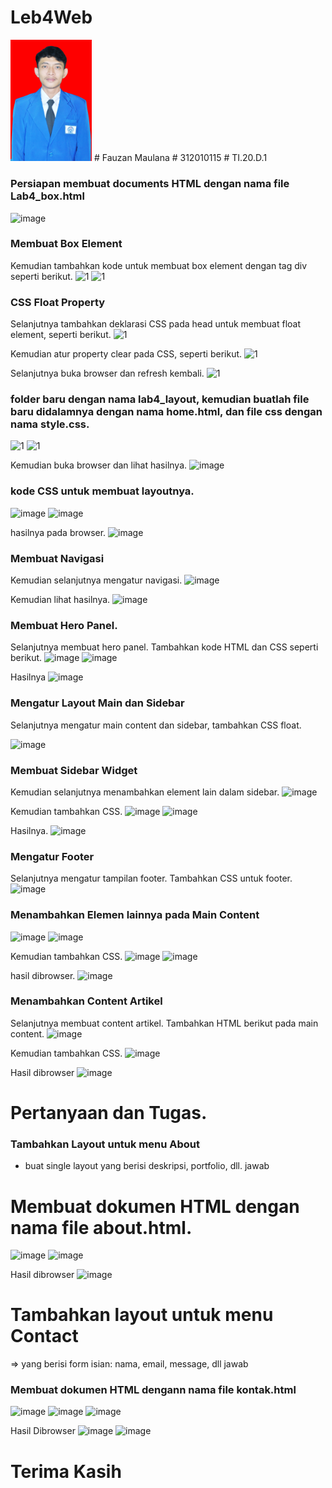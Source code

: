 # Leb4Web
<img src="fauzan - Copy.JPG" title="FAUZAN MAULANA" alt="FAUZAN MAULANA" class="120px" width="130px">
# Fauzan Maulana 
# 312010115
# TI.20.D.1

### Persiapan membuat documents HTML dengan nama file Lab4_box.html
![image](https://user-images.githubusercontent.com/101807419/162207000-32b1255f-f79d-4f90-8b26-062fd6417d94.png)

### Membuat Box Element
Kemudian tambahkan kode untuk membuat box element dengan tag div seperti berikut.
![1](https://user-images.githubusercontent.com/101807419/162208714-a9e9c9a6-a69f-434e-867a-0e3fe66e30e4.png)
![1](https://user-images.githubusercontent.com/101807419/162211603-959caa72-44e1-40a5-8875-01aec296ce28.png)

### CSS Float Property
Selanjutnya tambahkan deklarasi CSS pada head untuk membuat float element, seperti berikut.
![1](https://user-images.githubusercontent.com/101807419/162211971-a3c9764f-65b5-456d-937f-46c6eefc9d71.png)

Kemudian atur property clear pada CSS, seperti berikut.
![1](https://user-images.githubusercontent.com/101807419/162214815-9e64fa7c-0c30-4b7e-93d4-5a08eee70af4.png)

Selanjutnya buka browser dan refresh kembali.
![1](https://user-images.githubusercontent.com/101807419/162215238-eba538b4-5f11-4baf-b81d-a3cb9374da34.png)

### folder baru dengan nama lab4_layout, kemudian buatlah file baru didalamnya dengan nama home.html, dan file css dengan nama style.css.
![1](https://user-images.githubusercontent.com/101807419/162251697-23ba05b5-0832-4e5a-ad73-6a223ea98741.png)
![1](https://user-images.githubusercontent.com/101807419/162251963-5798b170-e4cf-465b-8ed3-59bdfbe59516.png)

Kemudian buka browser dan lihat hasilnya.
![image](https://user-images.githubusercontent.com/101807419/162252528-4a06477e-e619-4fdf-90bf-74677927c644.png)

### kode CSS untuk membuat layoutnya.
![image](https://user-images.githubusercontent.com/101807419/162256621-fc1086e7-1800-4c86-8c24-14679d80c04a.png)
![image](https://user-images.githubusercontent.com/101807419/162256923-17f2dc5c-5f67-4964-a42b-4c28c8f5516d.png)

hasilnya pada browser.
![image](https://user-images.githubusercontent.com/101807419/162257236-39d21ac8-da33-4e6f-9b62-cd43c6c6e8d3.png)

### Membuat Navigasi
Kemudian selanjutnya mengatur navigasi.
![image](https://user-images.githubusercontent.com/101807419/162257579-e846f9fb-df1d-4a8a-b708-fc3b49a8ba0c.png)

Kemudian lihat hasilnya.
![image](https://user-images.githubusercontent.com/101807419/162257842-80f3157f-7bdb-40ac-9f0c-d59b06cc92f2.png)

### Membuat Hero Panel.
Selanjutnya membuat hero panel. Tambahkan kode HTML dan CSS seperti berikut.
![image](https://user-images.githubusercontent.com/101807419/162260537-6b38c126-9840-474f-afa0-f9f67faf2355.png)
![image](https://user-images.githubusercontent.com/101807419/162260717-591bdee0-c72f-4a4f-9632-f1385cd668d4.png)

Hasilnya
![image](https://user-images.githubusercontent.com/101807419/162260941-73b628cf-7b09-48ca-95cd-5f0e886b88d6.png)

### Mengatur Layout Main dan Sidebar
Selanjutnya mengatur main content dan sidebar, tambahkan CSS float.

![image](https://user-images.githubusercontent.com/101807419/162262305-2932cf95-97e8-44bf-bf7f-9360e61c9575.png)

### Membuat Sidebar Widget
Kemudian selanjutnya menambahkan element lain dalam sidebar.
![image](https://user-images.githubusercontent.com/101807419/162262628-1b7788a8-89d2-4461-830f-e1d54a9473e8.png)

Kemudian tambahkan CSS.
![image](https://user-images.githubusercontent.com/101807419/162262981-e7120d1c-e711-4d8d-80e9-0095d6a28e94.png)
![image](https://user-images.githubusercontent.com/101807419/162263051-20bb79df-ae15-4ff0-a14d-97d99a14620f.png)

Hasilnya. 
![image](https://user-images.githubusercontent.com/101807419/162263324-fbcd4234-4120-4b29-873b-00330959ba82.png)

### Mengatur Footer
Selanjutnya mengatur tampilan footer. Tambahkan CSS untuk footer.
![image](https://user-images.githubusercontent.com/101807419/162264602-983f6137-262b-409a-b2ce-84f022d6f26a.png)

### Menambahkan Elemen lainnya pada Main Content
![image](https://user-images.githubusercontent.com/101807419/162264782-e37f6122-f5ad-4603-bbb7-78e4e8782530.png)
![image](https://user-images.githubusercontent.com/101807419/162264856-12a34f3a-b84c-4cbe-82b5-483972cd5818.png)

Kemudian tambahkan CSS.
![image](https://user-images.githubusercontent.com/101807419/162265064-ebe5cec2-b1e4-4d9c-85e1-8091378c6c53.png)
![image](https://user-images.githubusercontent.com/101807419/162265123-6deec833-6784-4f29-a5d6-726e7aa25f10.png)

hasil dibrowser.
![image](https://user-images.githubusercontent.com/101807419/162265281-3d91a002-891d-404f-a15f-9a3e95983111.png)

### Menambahkan Content Artikel
Selanjutnya membuat content artikel. Tambahkan HTML berikut pada main content.
![image](https://user-images.githubusercontent.com/101807419/162267195-ae0a9a0d-b70a-4e4e-a48e-b4380998f1f0.png)

Kemudian tambahkan CSS.
![image](https://user-images.githubusercontent.com/101807419/162267611-ac5f55ad-b15f-4b61-afa9-3a8d8997c5fe.png)

Hasil dibrowser
![image](https://user-images.githubusercontent.com/101807419/162269826-65052f04-8287-4a2c-b261-4942b1d10b0b.png)

# Pertanyaan dan Tugas.
### Tambahkan Layout untuk menu About
- buat single layout yang berisi deskripsi, portfolio, dll. jawab

# Membuat dokumen HTML dengan nama file about.html.
![image](https://user-images.githubusercontent.com/101807419/162273280-471aeb64-aa30-49aa-b3c4-b0753fa95cc2.png)
![image](https://user-images.githubusercontent.com/101807419/162273408-ce9519d6-3a1d-411e-9c64-b9366b8e25d3.png)

Hasil dibrowser
![image](https://user-images.githubusercontent.com/101807419/162273580-30ec8673-f826-45e4-9799-dde7dbab305a.png)

# Tambahkan layout untuk menu Contact
=> yang berisi form isian: nama, email, message, dll jawab

### Membuat dokumen HTML dengann nama file kontak.html
![image](https://user-images.githubusercontent.com/101807419/162276062-a7b13dd5-e9ad-4b35-b27b-037862063204.png)
![image](https://user-images.githubusercontent.com/101807419/162276453-ea0a4654-cf12-4450-b81f-17b2aad84c8a.png)
![image](https://user-images.githubusercontent.com/101807419/162276684-1108b8b4-7547-4e29-861f-03cd1e49c8e9.png)

Hasil Dibrowser
![image](https://user-images.githubusercontent.com/101807419/162276794-a7c20cf6-d641-437a-9e52-ca5949bf188c.png)
![image](https://user-images.githubusercontent.com/101807419/162277166-2123bf8e-99e7-4762-9886-35453a6afa02.png)

# Terima Kasih







